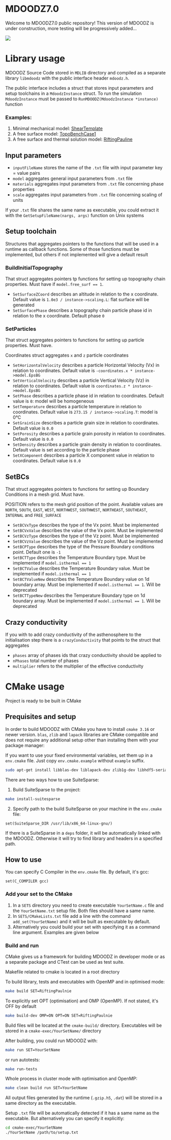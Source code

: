 # MDOODZ7.0

Welcome to MDOODZ7.0 public repository!
This version of MDOODZ is under construction, more testing will be progressively added...

![](/images/Compression_Symmetric.gif)

# Library usage

MDOODZ Source Code stored in `MDLIB` directory and compiled as a separate library `libmdoodz` 
with the public interface header `mdoodz.h`.

The public interface includes a struct that stores input parameters and setup toolchains in a `MdoodzInstance` struct.
To run the simulation `MdoodzInstance` must be passed to `RunMDOODZ(MdoodzInstance *instance)` function

### Examples:

1) Minimal mechanical model: [ShearTemplate](SETS/ShearTemplate.c)
2) A free surface model: [TopoBenchCase1](SETS/TopoBenchCase1.c)
3) A free surface and thermal solution model: [RiftingPauline](SETS/RiftingPauline.c)


## Input parameters

- `inputFileName` stores the name of the `.txt` file with input parameter key = value pairs
- `model` aggregates general input parameters from `.txt` file
- `materials` aggregates input parameters from `.txt` file concerning phase properties
- `scale` aggregates input parameters from `.txt` file concerning scaling of units

If your `.txt` file shares the same name as executable, 
you could extract it with the `GetSetupFileName(nargs, args)` function on Unix systems

## Setup toolchain

Structures that aggregates pointers to the functions that will be used in a runtime as callback functions.
Some of those functions must be implemented, but others if not implemented will give a default result

### BuildInitialTopography

That struct aggregates pointers tp functions for setting up topography chain properties. 
Must have if `model.free_surf == 1`.

- `SetSurfaceZCoord` describes an altitude in relation to the x coordinate. Default value is `1.0e3 / instance->scaling.L`:  flat surface will be generated
- `SetSurfacePhase` describes a topography chain particle phase id in relation to the x coordinate. Default phase `0`

### SetParticles

That struct aggregates pointers to functions for setting up particle properties.
Must have. 

Coordinates struct aggregates `x` and `z` particle coordinates

- `SetHorizontalVelocity` describes a particle Horizontal Velocity (Vx) in relation to coordinates. Default value is `-coordinates.x * instance->model.EpsBG`
- `SetVerticalVelocity` describes a particle Vertical Velocity (Vz) in relation to coordinates. Default value is `coordinates.z * instance->model.EpsBG`
- `SetPhase` describes a particle phase id in relation to coordinates. Default value is `0`: model will be homogeneous
- `SetTemperature` describes a particle temperature in relation to coordinates. Default value is `273.15 / instance->scaling.T`: model is 0°C
- `SetGrainSize` describes a particle grain size in relation to coordinates. Default value is `0.0`
- `SetPorosity` describes a particle grain porosity in relation to coordinates. Default value is `0.0`
- `SetDensity` describes a particle grain density in relation to coordinates. Default value is set according to the particle phase 
- `SetXComponent` describes a particle X component value in relation to coordinates. Default value is `0.0`

## SetBCs

That struct aggregates pointers to functions for setting up Boundary Conditions in a mesh grid.
Must have.

POSITION refers to the mesh grid position of the point. Available values are `NORTH`, `SOUTH`, `EAST`, `WEST`, `NORTHWEST`, `SOUTHWEST`, `NORTHEAST`, `SOUTHEAST`, `INTERNAL` and `FREE_SURFACE`

- `SetBCVxType` describes the type of the Vx point. Must be implemented
- `SetBCVxValue` describes the value of the Vx point. Must be implemented
- `SetBCVzType` describes the type of the Vz point. Must be implemented
- `SetBCVzValue` describes the value of the Vz point. Must be implemented
- `SetBCPType` describes the type of the Pressure Boundary conditions point. Default one is `-1`
- `SetBCTType` describes the Temperature Boundary type. Must be implemented if `model.isthermal == 1`
- `SetBCTValue` describes the Temperature Boundary value. Must be implemented if `model.isthermal == 1`
- `SetBCTValueNew` describes the Temperature Boundary value on 1d boundary array. Must be implemented if `model.isthermal == 1`. Will be deprecated
- `SetBCTTypeNew` describes the Temperature Boundary type on 1d boundary array. Must be implemented if `model.isthermal == 1`. Will be deprecated

## Crazy conductivity

If you with to add crazy conductivity of the asthenosphere to the initialisation step 
there is a `crazyConductivity` that points to the struct that aggregates 
- `phases` array of phases ids that crazy conductivity should be applied to
- `nPhases` total number of phases
- `multiplier` refers to the multiplier of the effective conductivity

# CMake usage

Project is ready to be built in CMake

## Prequisites and setup

In order to build MDOODZ with CMake you have to install `cmake 3.16` or newer version.
`blas`, `zlib` and `lapack`  libraries are CMake compatible and does not require any additional setup other than installing them with your package manager:

If you want to use your fixed environmental variables, set them up in a `env.cmake` file. Just copy `env.cmake.example` 
without `example` suffix.

```bash
sudo apt-get install libblas-dev liblapack-dev zlib1g-dev libhdf5-serial-dev
```

There are two ways how to use SuiteSparse:

1) Build SuiteSparse to the project:

```bash
make install-suitesparse
```

2) Specify path to the build SuiteSparse on your machine in the `env.cmake` file:

```code
set(SuiteSparse_DIR /usr/lib/x86_64-linux-gnu/)
```

If there is a SuiteSparse in a `deps` folder, it will be automatically linked with the MDOODZ. 
Otherwise it will try to find library and headers in a specified path.

## How to use

You can specify C Compiler in the `env.cmake` file. By default, it's gcc:

```code
set(C_COMPILER gcc)
```

### Add your set to the CMake

1) In a `SETS` directory you need to create executable `YourSetName.c` file and the `YourSetName.txt` setup file. Both files should have a same name.
2) In `SETS/CMakeLists.txt` file add a line with the command `add_set(YourSetName)` and it will be built as executable by default. 
3) Alternatively you could build your set with specifying it as a command line argument. Examples are given below 


### Build and run

CMake gives us a framework for building MDOODZ in developer mode or as a separate package and CTest can be used as test suite.

Makefile related to cmake is located in a root directory

To build library, tests and executables with OpenMP and in optimised mode:

```bash
make build SET=RiftingPaulnie
```

To explicitly set OPT (optimisation) and OMP (OpenMP). If not stated, it's OFF by default

```bash
make build-dev OMP=ON OPT=ON SET=RiftingPaulnie
```

Build files will be located at the `cmake-build/` directory.
Executables will be stored in a `cmake-exec/YourSetName/` directory

After building, you could run MDOODZ with:
```bash
make run SET=YourSetName
```

or run autotests:
```bash
make run-tests
```

Whole process in cluster mode with optimisation and OpenMP:

```bash
make clean build run SET=YourSetName
```

All output files generated by the runtime (`.gzip.h5`, `.dat`) will be stored in a same directory as the executable.

Setup `.txt` file will be automatically detected if it has a same name as the executable. But alternatively you can specify it explicitly:

```bash
cd cmake-exec/YourSetName
./YourSetName /path/to/setup.txt
```